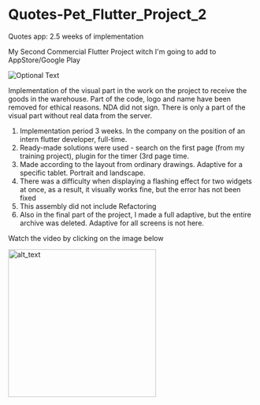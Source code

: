 # Quotes-Pet_Flutter_Project_2
Quotes app: 2.5 weeks of implementation 

My Second Сommercial Flutter Project witch I'm going to add to AppStore/Google Play

![Optional Text](/assets/images/markdoqn.jpeg)

Implementation of the visual part in the work on the project to receive the goods in the warehouse. Part of the code, logo and name have been removed for ethical reasons. NDA did not sign. There is only a part of the visual part without real data from the server.

1) Implementation period 3 weeks. In the company on the position of an intern flutter developer, full-time.
2) Ready-made solutions were used - search on the first page (from my training project), plugin for the timer (3rd page time.
3) Made according to the layout from ordinary drawings. Adaptive for a specific tablet. Portrait and landscape.
4) There was a difficulty when displaying a flashing effect for two widgets at once, as a result, it visually works fine, but the error has not been fixed
4) This assembly did not include Refactoring
5) Also in the final part of the project, I made a full adaptive, but the entire archive was deleted. Adaptive for all screens is not here.

Watch the video by clicking on the image below

[<img alt="alt_text" width="300px" src="/assets/images/screen_1.png" />](https://youtube.com/shorts/0yrAIc6i8g4)
